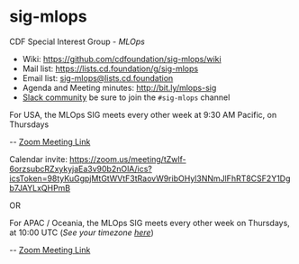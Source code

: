 # sig-mlops

CDF Special Interest Group - *MLOps*

- Wiki: https://github.com/cdfoundation/sig-mlops/wiki
- Mail list: https://lists.cd.foundation/g/sig-mlops 
- Email list: sig-mlops@lists.cd.foundation
- Agenda and Meeting minutes: http://bit.ly/mlops-sig
- [Slack community](https://join.slack.com/t/cdeliveryfdn/shared_invite/zt-ao8y4qhd-BQcTUg5l7m0HxXyBvJrT4w) be sure to join the `#sig-mlops` channel

For USA, the MLOps SIG meets every other week at 9:30 AM Pacific, on Thursdays 

-- [Zoom Meeting Link](https://zoom.us/j/888870104)

Calendar invite: https://zoom.us/meeting/tZwlf-6orzsubcRZxykyjaEa3v90b2nOlA/ics?icsToken=98tyKuGgpjMtGtWVtF3tRaovW9ribOHyl3NNmJlFhRT8CSF2Y1Dgb7JAYLxQHPmB

OR

For APAC / Oceania, the MLOps SIG meets every other week on Thursdays, at 10:00 UTC (*See your timezone [here](https://time.is/1000_in_UTC)*)

-- [Zoom Meeting Link](https://zoom.us/j/95182588714?pwd=UVVUbVFHZWtDQytvNnJ3S3RUL09HQT09)
